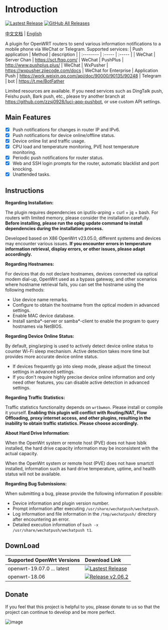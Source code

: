 # Introduction

[![Lastest Release](https://img.shields.io/github/release/tty228/luci-app-wechatpush.svg?style=flat)](https://github.com/tty228/luci-app-wechatpush/releases)
[![GitHub All Releases](https://img.shields.io/github/downloads/tty228/luci-app-wechatpush/total)](https://github.com/tty228/luci-app-wechatpush/releases)

[中文文档](README.md) | [English](README_en.md)

A plugin for OpenWRT routers to send various information notifications to a mobile phone via WeChat or Telegram.
Supported services:
| Push application | Method | description |
| :-------- | :----- | :----- |
| WeChat | Server Chan | https://sct.ftqq.com/
| WeChat | PushPlus | http://www.pushplus.plus/
| WeChat | WxPusher | https://wxpusher.zjiecode.com/docs
| WeChat for Enterprise | Application Push | https://work.weixin.qq.com/api/doc/90000/90135/90248
| Telegram | bot | https://t.me/BotFather

Limited resources are available. If you need services such as DingTalk push, Feishu push, Bark push, etc., please try another branch at https://github.com/zzsj0928/luci-app-pushbot, or use custom API settings.

## Main Features

- [x] Push notifications for changes in router IP and IPv6.
- [x] Push notifications for device online/offline status.
- [x] Device online list and traffic usage.
- [x] CPU load and temperature monitoring, PVE host temperature monitoring.
- [x] Periodic push notifications for router status.
- [x] Web and SSH login prompts for the router, automatic blacklist and port knocking.
- [x] Unattended tasks.

## Instructions

**Regarding Installation:**

The plugin requires dependencies on iputils-arping + curl + jq + bash. For routers with limited memory, please consider the installation carefully. **Before installing, please run the opkg update command to install dependencies during the installation process.**

Developed based on X86 OpenWrt v23.05.0, different systems and devices may encounter various issues. **If you encounter errors in temperature information retrieval, display errors, or other issues, please adapt accordingly.**

**Regarding Hostnames:**

For devices that do not declare hostnames, devices connected via optical modem dial-up, OpenWrt used as a bypass gateway, and other scenarios where hostname retrieval fails, you can set the hostname using the following methods:

- Use device name remarks.
- Configure to obtain the hostname from the optical modem in advanced settings.
- Enable MAC device database.
- Install samba*-server or samba*-client to enable the program to query hostnames via NetBIOS.


**Regarding Device Online Status:**

By default, ping/arping is used to actively detect device online status to counter Wi-Fi sleep mechanism. Active detection takes more time but provides more accurate device online status.

- If devices frequently go into sleep mode, please adjust the timeout settings in advanced settings.
- If you don't require highly precise device online information and only need other features, you can disable active detection in advanced settings.


**Regarding Traffic Statistics:**

Traffic statistics functionality depends on `wrtbwmon`. Please install or compile it yourself. **Enabling this plugin will conflict with Routing/NAT, Flow Offloading, proxy internet access, and other plugins, resulting in the inability to obtain traffic statistics. Please choose accordingly.**

**About Hard Drive Information:**

When the OpenWrt system or remote host (PVE) does not have lsblk installed, the hard drive capacity information may be inconsistent with the actual capacity.

When the OpenWrt system or remote host (PVE) does not have smartctl installed, information such as hard drive temperature, uptime, and health status will not be available.

**Regarding Bug Submissions:**

When submitting a bug, please provide the following information if possible:

- Device information and plugin version number.
- Prompt information after executing `/usr/share/wechatpush/wechatpush`.
- Log information and file information in the `/tmp/wechatpush/` directory after encountering an error.
- Detailed execution information of `bash -x /usr/share/wechatpush/wechatpush t1`.

## DownLoad

| Supported OpenWrt Versions | Download Link |
| :-------- | :----- |
| openwrt-19.07.0 ... latest | [![Lastest Release](https://img.shields.io/github/release/tty228/luci-app-wechatpush.svg?style=flat)](https://github.com/tty228/luci-app-wechatpush/releases)
| openwrt-18.06 | [![Release v2.06.2](https://img.shields.io/badge/release-v2.06.2-lightgrey.svg)](https://github.com/tty228/luci-app-wechatpush/releases/tag/v2.06.2)

## Donate

If you feel that this project is helpful to you, please donate to us so that the project can continue to develop and be more perfect.

![image](https://github.com/tty228/Python-100-Days/blob/master/res/WX.jpg)

